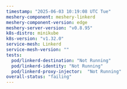 ```yaml
---
timestamp: "2025-06-03 10:19:08 UTC Tue"
meshery-component: meshery-linkerd
meshery-component-version: edge
meshery-server-version: "v0.8.95"
k8s-distro: minikube
k8s-version: "v1.32.0"
service-mesh: Linkerd
service-mesh-version: ""
tests:
  pod/linkerd-destination: "Not Running"
  pod/linkerd-identity: "Not Running"
  pod/linkerd-proxy-injector:  "Not Running"
overall-status: "failing"
---
```

